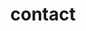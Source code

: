 ---
title: contact
headless: true
widget: contact
sort: 50
visible: true
heading: Contact Us
subHeading: Have an idea for your next project? Need some advice on your tech or solutions? Let us know and we will help
---